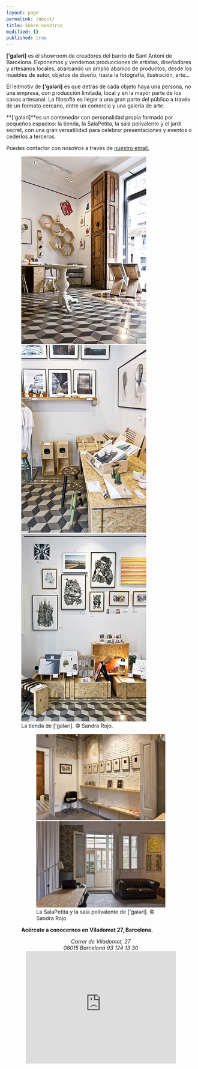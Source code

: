 ```yaml
---
layout: page
permalink: /about/
title: Sobre nosotros
modified: {}
published: true
---
```

**['galəri]** es el showroom de creadores del barrio de Sant Antoni de Barcelona. Exponemos y vendemos producciones de artistas, diseñadores y artesanos locales, abarcando un amplio abanico de productos, desde los muebles de autor, objetos de diseño, hasta la fotografía, ilustración, arte...

El leitmotiv de **['galəri]** es que detrás de cada objeto haya una persona, no una empresa, con producción limitada, local y en la mayor parte de los casos artesanal. La filosofía es llegar a una gran parte del público a través de un formato cercano, entre un comercio y una galería de arte. 

**['galəri]**es un contenedor con personalidad propia formado por pequeños espacios: la tienda, la SalaPetita, la sala polivalente y el jardí secret, con una gran versatilidad para celebrar presentaciones y eventos o cederlos a terceros.

Puedes contactar con nosotros a través de [nuestro email.](mailto:info@galeribcn.com)

<figure class="third">	
	<a href="/images/IMG_9345.jpg"><img src="/images/IMG_9345.jpg" alt="Tienda galeribcn diseño Barcelona"></a>
	<a href="/images/IMG_9364.jpg"><img src="/images/IMG_9364.jpg" alt="Tienda galeribcn diseño Barcelona"></a>
	<a href="/images/IMG_9395.jpg"><img src="/images/IMG_9395.jpg" alt="Tienda galeribcn diseño Barcelona"></a>
<figcaption>La tienda de ['galəri]. © Sandra Rojo. </figcaption>
</figure>


<figure class="half">
<figure>
	<a href="/images/IMG_9321.jpg"><img src="/images/IMG_9321.jpg" alt="La SalaPetita galeribcn diseño Barcelona"></a>
	<a href="/images/IMG_9237.jpg"><img src="/images/IMG_9237.jpg" alt="La SalaPolivalente galeribcn diseño Barcelona"></a>
<figcaption>La SalaPetita y la sala polivalente de ['galəri]. © Sandra Rojo.</figcaption>
</figure>



**Acércate a conocernos en Viladomat 27, Barcelona.**


<center>
<address>
                                  Carrer de Viladomat, 27
<br>
				08015 Barcelona  93 124 13 30
</address>
</center>


<iframe style="display: block; margin: auto" src="https://www.google.com/maps/embed?pb=!1m14!1m8!1m3!1d11975.635251283762!2d2.1614642846557603!3d41.37606584414475!3m2!1i1024!2i768!4f13.1!3m3!1m2!1s0x12a4a26131b74e8b%3A0xfce5190844a92ac3!2sCarrer+de+Viladomat%2C+27%2C+08015+Barcelona%2C+Espa%C3%B1a!5e0!3m2!1ses!2s!4v1406475254771" width="400" height="300" frameborder="0" style="border:0"></iframe>
